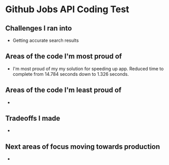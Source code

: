 # Github Jobs API Coding Test
## Challenges I ran into
* Getting accurate search results
## Areas of the code I'm most proud of
* I'm most proud of my my solution for speeding up app. Reduced time to complete from 14.784 seconds down to 1.326 seconds.
## Areas of the code I'm least proud of
* 
## Tradeoffs I made
*
## Next areas of focus moving towards production
*